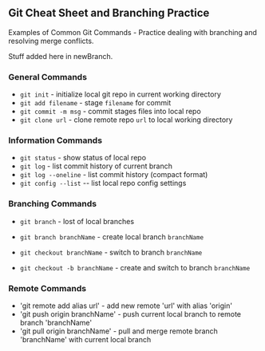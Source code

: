 ## Git Cheat Sheet and Branching Practice

Examples of Common Git Commands - Practice dealing with branching and resolving merge conflicts.

Stuff added here in newBranch.

### General Commands
* `git init` - initialize local git repo in current working directory
* `git add filename` - stage `filename` for commit
* `git commit -m msg` - commit stages files into local repo
* `git clone url` - clone remote repo `url` to local working directory


### Information Commands
* `git status` - show status of local repo
* `git log` - list commit history of current branch
* `git log --oneline` - list commit history (compact format)
* `git config --list` -- list local repo config settings


### Branching Commands
* `git branch` - lost of local branches
* `git branch branchName` - create local branch `branchName`

* `git checkout branchName` - switch to branch `branchName`
* `git checkout -b branchName` - create and switch to branch `branchName`


### Remote Commands
* 'git remote add alias url' - add new remote 'url' with alias 'origin'
* 'git push origin branchName' - push current local branch to remote branch 'branchName'
* 'git pull origin branchName' - pull and merge remote branch 'branchName' with current local branch



